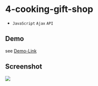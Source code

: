 # 4-cooking-gift-shop
- `JavaScript` `Ajax` `API`
## Demo
see [Demo-Link](https://kiecoo.github.io/4-cooking-gift-shop/)
## Screenshot
![](https://i.imgur.com/mRJH29A.png)
